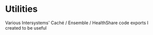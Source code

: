# Utilities
Various Intersystems' Caché / Ensemble / HealthShare code exports I created to be useful
